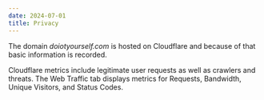 ```yaml
---
date: 2024-07-01
title: Privacy
---
```

The domain *doiotyourself.com* is hosted on Cloudflare and because of that basic information is recorded.

Cloudflare metrics include legitimate user requests as well as crawlers and threats. The Web Traffic tab displays metrics for Requests, Bandwidth, Unique Visitors, and Status Codes.
